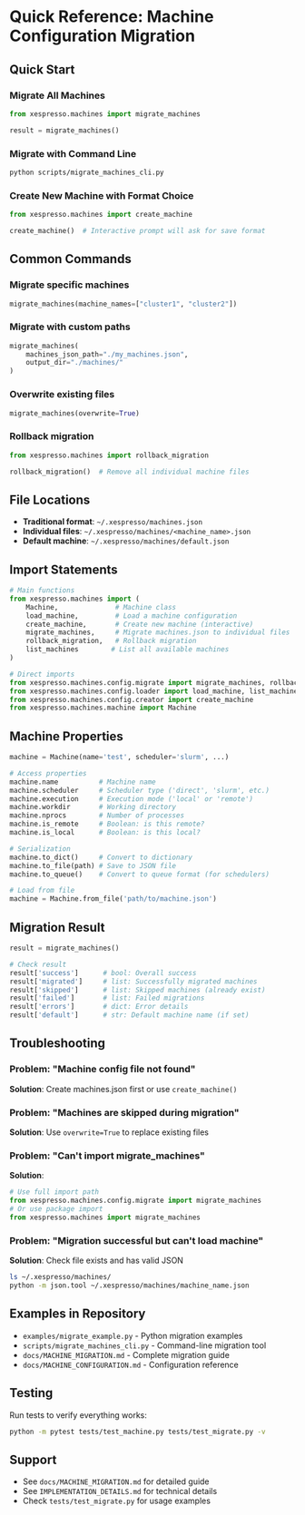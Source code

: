 # Quick Reference: Machine Configuration Migration

## Quick Start

### Migrate All Machines
```python
from xespresso.machines import migrate_machines

result = migrate_machines()
```

### Migrate with Command Line
```bash
python scripts/migrate_machines_cli.py
```

### Create New Machine with Format Choice
```python
from xespresso.machines import create_machine

create_machine()  # Interactive prompt will ask for save format
```

## Common Commands

### Migrate specific machines
```python
migrate_machines(machine_names=["cluster1", "cluster2"])
```

### Migrate with custom paths
```python
migrate_machines(
    machines_json_path="./my_machines.json",
    output_dir="./machines/"
)
```

### Overwrite existing files
```python
migrate_machines(overwrite=True)
```

### Rollback migration
```python
from xespresso.machines import rollback_migration

rollback_migration()  # Remove all individual machine files
```

## File Locations

- **Traditional format**: `~/.xespresso/machines.json`
- **Individual files**: `~/.xespresso/machines/<machine_name>.json`
- **Default machine**: `~/.xespresso/machines/default.json`

## Import Statements

```python
# Main functions
from xespresso.machines import (
    Machine,              # Machine class
    load_machine,         # Load a machine configuration
    create_machine,       # Create new machine (interactive)
    migrate_machines,     # Migrate machines.json to individual files
    rollback_migration,   # Rollback migration
    list_machines        # List all available machines
)

# Direct imports
from xespresso.machines.config.migrate import migrate_machines, rollback_migration
from xespresso.machines.config.loader import load_machine, list_machines
from xespresso.machines.config.creator import create_machine
from xespresso.machines.machine import Machine
```

## Machine Properties

```python
machine = Machine(name='test', scheduler='slurm', ...)

# Access properties
machine.name          # Machine name
machine.scheduler     # Scheduler type ('direct', 'slurm', etc.)
machine.execution     # Execution mode ('local' or 'remote')
machine.workdir       # Working directory
machine.nprocs        # Number of processes
machine.is_remote     # Boolean: is this remote?
machine.is_local      # Boolean: is this local?

# Serialization
machine.to_dict()     # Convert to dictionary
machine.to_file(path) # Save to JSON file
machine.to_queue()    # Convert to queue format (for schedulers)

# Load from file
machine = Machine.from_file('path/to/machine.json')
```

## Migration Result

```python
result = migrate_machines()

# Check result
result['success']      # bool: Overall success
result['migrated']     # list: Successfully migrated machines
result['skipped']      # list: Skipped machines (already exist)
result['failed']       # list: Failed migrations
result['errors']       # dict: Error details
result['default']      # str: Default machine name (if set)
```

## Troubleshooting

### Problem: "Machine config file not found"
**Solution**: Create machines.json first or use `create_machine()`

### Problem: "Machines are skipped during migration"
**Solution**: Use `overwrite=True` to replace existing files

### Problem: "Can't import migrate_machines"
**Solution**: 
```python
# Use full import path
from xespresso.machines.config.migrate import migrate_machines
# Or use package import
from xespresso.machines import migrate_machines
```

### Problem: "Migration successful but can't load machine"
**Solution**: Check file exists and has valid JSON
```bash
ls ~/.xespresso/machines/
python -m json.tool ~/.xespresso/machines/machine_name.json
```

## Examples in Repository

- `examples/migrate_example.py` - Python migration examples
- `scripts/migrate_machines_cli.py` - Command-line migration tool
- `docs/MACHINE_MIGRATION.md` - Complete migration guide
- `docs/MACHINE_CONFIGURATION.md` - Configuration reference

## Testing

Run tests to verify everything works:
```bash
python -m pytest tests/test_machine.py tests/test_migrate.py -v
```

## Support

- See `docs/MACHINE_MIGRATION.md` for detailed guide
- See `IMPLEMENTATION_DETAILS.md` for technical details
- Check `tests/test_migrate.py` for usage examples
